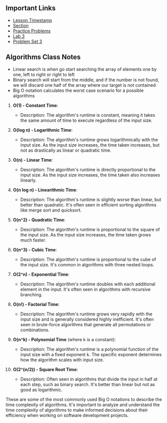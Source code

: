 
## Important Links
- [Lesson Timestamp](https://youtu.be/9rT9vYlYVos?t=3248)
- [Section](https://cs50.harvard.edu/x/2023/sections/3/)
- [Practice Problems](https://cs50.harvard.edu/x/2023/problems/3/)
- [Lab 3](https://cs50.harvard.edu/x/2023/labs/3/)
- [Problem Set 3](https://cs50.harvard.edu/x/2023/psets/3/)

## Algorithms Class Notes
- Linear search is when go start searching the array of elements one by one, left to right or right to left
- Binary search will start from the middle, and if the number is not found, we will discard one half of the array where our target is not contained
- Big O notation calculates the worst case scenario for a possible algorithms
1. **O(1) - Constant Time**:
    
    - Description: The algorithm's runtime is constant, meaning it takes the same amount of time to execute regardless of the input size.
2. **O(log n) - Logarithmic Time**:
    
    - Description: The algorithm's runtime grows logarithmically with the input size. As the input size increases, the time taken increases, but not as drastically as linear or quadratic time.
3. **O(n) - Linear Time**:
    
    - Description: The algorithm's runtime is directly proportional to the input size. As the input size increases, the time taken also increases linearly.
4. **O(n log n) - Linearithmic Time**:
    
    - Description: The algorithm's runtime is slightly worse than linear, but better than quadratic. It's often seen in efficient sorting algorithms like merge sort and quicksort.
5. **O(n^2) - Quadratic Time**:
    
    - Description: The algorithm's runtime is proportional to the square of the input size. As the input size increases, the time taken grows much faster.
6. **O(n^3) - Cubic Time**:
    
    - Description: The algorithm's runtime is proportional to the cube of the input size. It's common in algorithms with three nested loops.
7. **O(2^n) - Exponential Time**:
    
    - Description: The algorithm's runtime doubles with each additional element in the input. It's often seen in algorithms with recursive branching.
8. **O(n!) - Factorial Time**:
    
    - Description: The algorithm's runtime grows very rapidly with the input size and is generally considered highly inefficient. It's often seen in brute-force algorithms that generate all permutations or combinations.
9. **O(n^k) - Polynomial Time** (where k is a constant):
    
    - Description: The algorithm's runtime is a polynomial function of the input size with a fixed exponent k. The specific exponent determines how the algorithm scales with input size.
10. **O(2^(n/2)) - Square Root Time**:
    
    - Description: Often seen in algorithms that divide the input in half at each step, such as binary search. It's better than linear but not as good as logarithmic.

These are some of the most commonly used Big O notations to describe the time complexity of algorithms. It's important to analyze and understand the time complexity of algorithms to make informed decisions about their efficiency when working on software development projects.
